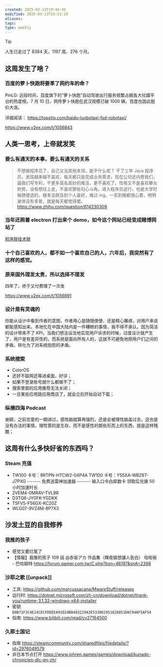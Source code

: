 ```yaml
---
created: 2025-03-13T19:44:45
modified: 2025-03-13T19:51:19
aliases: 
tags: 
type: weekly
---
```


> [!tip]
  > 人生已走过了 8384 天、1197 周、276 个月。

## 这周发生了啥？

### 百度的萝卜快跑将要革了网约车的命？

PinLG: 近段时间，百度旗下的“萝卜快跑”自动驾驶出行服务频繁占据各大社媒平台的热度榜。7 月 10 日，网传萝卜快跑在武汉规模已破 1000 辆，百度也因此股价大涨。

详细阅读： https://topstip.com/baidu-luobotaxi-fsd-robotaxi/

https://www.v2ex.com/t/1056843

## 人类一思考，上帝就发笑

### 要么有通天的本事，要么有通天的关系

 > 不想做程序员了，自己又没其他本领，能干什么呢？
 > 干了三年 Java 程序员，发现越来越不喜欢，每天都只是完成业务需求，现在公司还内卷我们，逼我们写专利，干更多莫名其妙的难活，更不喜欢了。性格又不是喜欢攀炎附势，没有想往上走，不喜欢那些勾心斗角。进入程序员这行，也是大学时候随便选的，根本没顾及到个人喜好，难过 ing。一天到晚都很心累，明明身体没有多累，就是每天都觉得累。
 > https://www.zhihu.com/question/614230309

### 当年还照着 electron 打出来个 demo，如今这个网站已经变成赌博网站了

[程序胖技术胖](https://jspang.com)

### 十个自己喜欢的人，都不如一个喜欢自己的人，六年后，我突然有了这样的感觉。

### 原来国外理发太贵，所以选择不理发

四年了，终于又付费理了一次发

https://www.v2ex.com/t/1056891

### 设计是有灵魂的

你能从设计中看到作者的意图，作者用心是随随便便、还是精心雕琢，对用户来说都能感知出来。本地化在中国大陆内是一件糟糕的事情，我不得不承认。因为简洁的设计带来不了 KPI，当我们想法设法地实现用户诉求的时候，过度设计就产生了，用户是有差异性的，而系统是面向所有人的，这就不可避免地把用户们之间的矛盾，转化为了对系统抱怨的矛盾。

### 系统搜索

- ColorOS
- 还好不联网还等进桌面，好评；
- 如果不登录账号就什么都做不了；
- 搜索里面的应用推荐无法关闭；
- 一旦某些应用跳应用商店了，就会立刻开始自动下载；

### 纵横四海 Podcast

谢颖，之前恋爱的一期讲过，感性脑就算再强烈，还是会被理性脑盖过去，这也是没有办法的事情，理性管的是生存，而不是感性的那些形而上的东西，就是这样残酷；

## 这周有什么多快好省的东西吗？

### Steam 充值

  - TW100 卡号：9RTPN-HTCW2-04P4A
    TW100 卡号：Y55XA-WBZ6T-J7PXG
    ------- 免费送雷神加速器 -------
    输入口令白犀数卡 领取后兑换 50 小时加速时长
  - 2VEM4-0MRAV-TVL9R
  - D3TQ6-JY0FK-YGDKK
  - T5FV5-F56GX-KC20Z
  - WLG07-9VZ4M-8P7X3

## 沙发土豆的自我修养

### 我推的孩子
- 感觉又要烂尾了
- 【情報】我推的孩子 109 話 @赤坂アカ 作品集（輝夜姬想讓人告白） 哈啦板 - 巴哈姆特
https://forum.gamer.com.tw/C.php?bsn=46197&snA=2398

### 沙耶之歌 [[unpack]]
- 工具: https://github.com/marcussacana/MwareStuff/releases
- 运行时: https://dotnet.microsoft.com/zh-cn/download/dotnet/thank-you/runtime-3.1.32-windows-x64-installer
- 密钥 `D0B71F3C4E24CECFDDEEA91D24B0403229A3E5330D2951826051D6C94AF5AF54`
- 指南: https://www.bilibili.com/read/cv27164500

### 久那土国记
- 指南 https://steamcommunity.com/sharedfiles/filedetails/?id=2976049579
- 非日本节点打开 https://www.johren.games/games/download/kunado-chronicles-dlc-en-zh/
